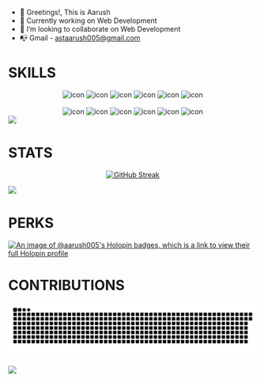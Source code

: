 - 👋 Greetings!, This is Aarush
- 🌱 Currently working on Web Development
- 🤝 I’m looking to collaborate on Web Development
- 📭 Gmail - astaarush005@gmail.com

<!---
aarush005/aarush005 is a ✨ special ✨ repository because its `README.md` (this file) appears on your GitHub profile.
You can click the Preview link to take a look at your changes.

<img src="profile.webp"> --->
<h1>SKILLS</h1>
<div align="center">
  <img src="https://techstack-generator.vercel.app/java-icon.svg" alt="icon" width="100" height="100" />
  <img src="https://techstack-generator.vercel.app/python-icon.svg" alt="icon" width="100" height="100" />
  <img src="https://techstack-generator.vercel.app/ts-icon.svg" alt="icon" width="100" height="100" />
  <img src="https://techstack-generator.vercel.app/js-icon.svg" alt="icon"width="100" height="100" />
  <img src="https://techstack-generator.vercel.app/react-icon.svg" alt="icon" width="100" height="100" />
 <img src="https://techstack-generator.vercel.app/mysql-icon.svg" alt="icon" width="100" height="100" />
</div>

<br>

<div align="center">
  <img src="https://techstack-generator.vercel.app/docker-icon.svg" alt="icon" width="100" height="100" />
  <img src="https://techstack-generator.vercel.app/aws-icon.svg" alt="icon" width="100" height="100" />
  <img src="https://techstack-generator.vercel.app/github-icon.svg" alt="icon" width="100" height="100" />
  <img src="https://techstack-generator.vercel.app/prettier-icon.svg" alt="icon" width="100" height="100" />
  <img src="https://techstack-generator.vercel.app/restapi-icon.svg" alt="icon" width="100" height="100" />
  <img src="https://techstack-generator.vercel.app/graphql-icon.svg" alt="icon" width="100" height="100" />
</div>

<!--x axis divider-->
<img src="/assets/images/horizontal-divider-gradient.gif">

<h1>STATS</h1>
<!--Github stats-->
  <div align="center">
    
[![GitHub Streak](https://streak-stats.demolab.com?user=aarush005&theme=transparent&border_radius=8&card_width=600&card_height=250)](https://git.io/streak-stats)

  </div>
  
<!--x axis divider-->
<img src="/assets/images/horizontal-divider-gradient.gif">


<h1>PERKS</h1>

[![An image of @aarush005's Holopin badges, which is a link to view their full Holopin profile](https://holopin.me/aarush005)](https://holopin.io/@aarush005)



<!--cONTRIBUTIONS-->
<h1>CONTRIBUTIONS</h1>

![snake gif](https://github.com/aarush005/aarush005/blob/output/github-contribution-grid-snake-dark.svg)

<!--x axis divider-->
<img src="/assets/images/horizontal-divider-gradient.gif">
